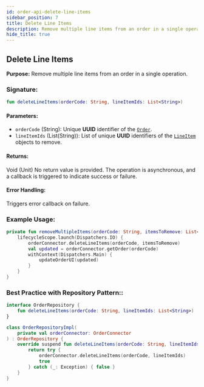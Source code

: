 ```yaml
---
id: order-api-delete-line-items
sidebar_position: 7
title: Delete Line Items
description: Remove multiple line items from an order in a single operation.
hide_title: true
---
```


## Delete Line Items

**Purpose:** Remove multiple line items from an order in a single operation.

### Signature:

```kotlin
fun deleteLineItems(orderCode: String, lineItemIds: List<String>)
```

#### Parameters:
- `orderCode` (String): Unique **UUID** identifier of the [`Order`](../models/models-order#order).
- `lineItemIds` (List(String)): List of unique **UUID** identifiers of the [`LineItem`](../models/models-order#lineitem) objects to remove.

#### Returns:
Void (Unit) No return value is provided. The operation is asynchronous, and a callback is triggered to indicate success or failure.

#### Error Handling:
Triggers error callback on failure.

### Example Usage:
```kotlin
private fun removeMultipleItems(orderCode: String, itemsToRemove: List<String>) {
    lifecycleScope.launch(Dispatchers.IO) {
        orderConnector.deleteLineItems(orderCode, itemsToRemove)
        val updated = orderConnector.getOrder(orderCode)
        withContext(Dispatchers.Main) {
            updateOrderUI(updated)
        }
    }
}
```

### Best Practice with Repository Pattern::
```kotlin
interface OrderRepository {
    fun deleteLineItems(orderCode: String, lineItemIds: List<String>)
}

class OrderRepositoryImpl(
    private val orderConnector: OrderConnector
) : OrderRepository {
    override suspend fun deleteLineItems(orderCode: String, lineItemIds: List<String>): Boolean {
        return try {
            orderConnector.deleteLineItems(orderCode, lineItemIds)
            true
        } catch (_: Exception) { false }
    }
}